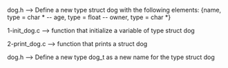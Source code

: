 dog.h --> Define a new type struct dog with the following elements: {name, type = char * -- age, type = float -- owner, type = char *}


1-init_dog.c --> function that initialize a variable of type struct dog


2-print_dog.c --> function that prints a struct dog


dog.h --> Define a new type dog_t as a new name for the type struct dog


